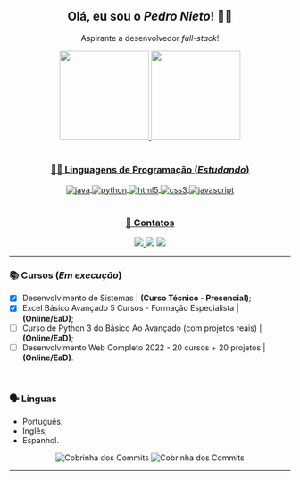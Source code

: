 <div align="center">
<h2> Olá, eu sou o <i>Pedro Nieto</i>! 👋🏼 </h2>
<p> Aspirante a desenvolvedor <i>full-stack</i>! </p>
</div> 



<div align="center">
<a href="https://github.com/Pedroo-Nietoo"/>   
  
<img height="160em" src="https://github-readme-stats.vercel.app/api?username=Pedroo-Nietoo&theme=dracula&show_icons=true&locale=pt-br&title_color=FFFFFF&text__color=FFFFFF&icon_color=&bg_color=DEG,051937,00456A,007789,00A88C&border_color=2F4858&include_all_commits=true&count_private=true"/>

<img height="160em" src="https://github-readme-stats.vercel.app/api/top-langs/?username=Pedroo-Nietoo&theme=dracula&layout=compact&locale=pt-br&title_color=FFFFFF&text__color=FFFFFF&bg_color=DEG,00A88C,007789,00456A,051937&border_color=2F4858&langs_count=5"/>
</div> <br>



<div align="center">
  
### 👨‍💻 Linguagens de Programação (_Estudando_)
  
  <img align="center" alt="java" src="https://img.shields.io/badge/Java-22272e?style=for-the-badge&logo=java&logoColor=ED8B00"/>
  <img align="center" alt="python" src="https://img.shields.io/badge/Python-FF3F3F?style=for-the-badge&logo=python&logoColor=3776AB"/>
  <img align="center" alt="html5" src="https://img.shields.io/badge/HTML5-22272e?style=for-the-badge&logo=html5&logoColor=E34F26"/>
  <img align="center" alt="css3" src="https://img.shields.io/badge/CSS3-FF3F3F?style=for-the-badge&logo=css3&logoColor=1572B6"/>
  <img align="center" alt="javascript" src="https://img.shields.io/badge/JavaScript-FF3F3F?style=for-the-badge&logo=javascript&logoColor=F7DF1E"/>
</div> <br>



<div align="center" target="_blank">
  
### 📧 Contatos
  <img src="https://img.shields.io/badge/Gmail-22272e?style=for-the-badge&logo=gmail&logoColor=D14836"/>

  <a href="https://www.instagram.com/pedroonietoo/">
  <img src="https://img.shields.io/badge/Instagram-22272e?style=for-the-badge&logo=instagram&logoColor=E4405F"/></a>

  <a href="https://www.linkedin.com/in/pedro-nieto-645299235/">
  <img src="https://img.shields.io/badge/LinkedIn-22272e?style=for-the-badge&logo=linkedin&logoColor=00B2FF"/></a>
  
</div> <hr>

### 📚 Cursos (_Em execução_)
  - [X] Desenvolvimento de Sistemas | **(Curso Técnico - Presencial)**;
  - [X] Excel Básico Avançado 5 Cursos - Formação Especialista | **(Online/EaD)**;
  - [ ] Curso de Python 3 do Básico Ao Avançado (com projetos reais) | **(Online/EaD)**;
  - [ ] Desenvolvimento Web Completo 2022 - 20 cursos + 20 projetos | **(Online/EaD)**.
<br>



### 🗣 Línguas
- Português;
- Inglês;
- Espanhol.



<div align="center">
  
  ![Cobrinha dos Commits](https://github.com/Pedroo-Nietoo/Pedroo-Nietoo/blob/output/github-contribution-grid-snake.svg#gh-dark-mode-only)
  ![Cobrinha dos Commits](https://github.com/Pedroo-Nietoo/Pedroo-Nietoo/blob/output/github-contribution-grid-snake.gif#gh-light-mode-only)
  
</div>
<hr>
